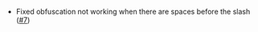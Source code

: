 - Fixed obfuscation not working when there are spaces before the slash ([#7](https://github.com/Blayung/no-peeking/issues/7))
